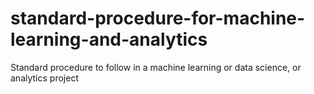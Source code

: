 # standard-procedure-for-machine-learning-and-analytics
Standard procedure to follow in a machine learning or data science, or analytics project
